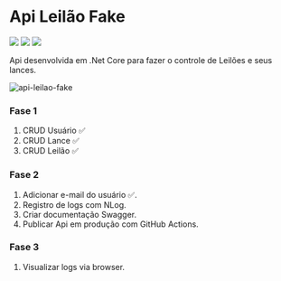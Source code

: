 # Api Leilão Fake

<span><img src="https://img.shields.io/badge/.NET-5C2D91?style=for-the-badge&logo=.net&logoColor=white"/></span>
<span><img src="https://img.shields.io/badge/C%23-239120?style=for-the-badge&logo=c-sharp&logoColor=white"/></span>
<span><img src="https://img.shields.io/badge/Docker-2CA5E0?style=for-the-badge&logo=docker&logoColor=white"/></span>

Api desenvolvida em .Net Core para fazer o controle de Leilões e seus lances.

![api-leilao-fake](https://user-images.githubusercontent.com/24979597/96293315-ee3c5180-0fc0-11eb-9401-36638b80f3be.gif)


### Fase 1
1. CRUD Usuário ✅
2. CRUD Lance ✅
3. CRUD Leilão ✅

### Fase 2
1. Adicionar e-mail do usuário  ✅.
2. Registro de logs com NLog.
3. Criar documentação Swagger.
4. Publicar Api em produção com GitHub Actions.

### Fase 3
1. Visualizar logs via browser.

